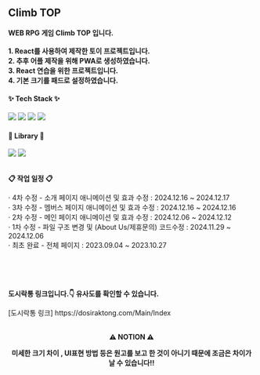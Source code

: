 <h2>Climb TOP</h3>

<p>
  <b>
    WEB RPG 게임 Climb TOP 입니다. 
    <br/>
    <br/>1. React를 사용하여 제작한 토이 프로젝트입니다.
    <br/>2. 추후 어플 제작을 위해 PWA로 생성하였습니다.
    <br/>3. React 연습을 위한 프로젝트입니다.
    <br/>4. 기본 크기를 패드로 설정하였습니다.
  </b>
</p>


<h4>✨ Tech Stack ✨</h4>
<div>
  <img src="https://img.shields.io/badge/HTML-E34F26?style=for-the-badge&logo=HTML5&logoColor=white"/>
  <img src="https://img.shields.io/badge/CSS-1572B6?style=for-the-badge&logo=CSS3&logoColor=white"/>
  <img src="https://img.shields.io/badge/JavaScript-F7DF1E?style=for-the-badge&logo=javascript&logoColor=white"/>
  <img src="https://img.shields.io/badge/VSCode-2C2C32.svg?style=for-the-badge&logo=visual-studio-code&logoColor=22ABF3" />
</div>
<h4>📕 Library 📕</h4>
<div>
  <img src="https://img.shields.io/badge/React-61DAFB?style=for-the-badge&logo=react&logoColor=white"/>
  <img src="https://img.shields.io/badge/JQuery-0769AD?style=for-the-badge&logo=jquery&logoColor=white"/>
</div>
<br/>

<p><b>📋 작업 일정 📋</b></p>
<p>
  · 4차 수정 - 소개 페이지 애니메이션 및 효과 수정 : 2024.12.16 ~ 2024.12.17
  <br/>· 3차 수정 - 멤버스 페이지 애니메이션 및 효과 수정 : 2024.12.16 ~ 2024.12.16
  <br/>· 2차 수정 - 메인 페이지 애니메이션 및 효과 수정 : 2024.12.06 ~ 2024.12.12
  <br/>· 1차 수정 - 파일 구조 변경 및 (About Us/제휴문의) 코드수정 : 2024.11.29 ~ 2024.12.06
  <br/>· 최초 완료 - 전체 페이지 : 2023.09.04 ~ 2023.10.27
</p>

<br/>
<br/>
<br/>

<p><b>도시락통 링크입니다.👇 유사도를 확인할 수 있습니다.</b></p>
[도시락통 링크] https://dosiraktong.com/Main/Index

<br/>
<br/>

<p align='center'><b>⚠️ NOTION ⚠️</b></p>
<p align='center'><b>미세한 크기 차이 , UI표현 방법 등은 원고를 보고 한 것이 아니기 때문에 조금은 차이가 날 수 있습니다!!</b></p>
